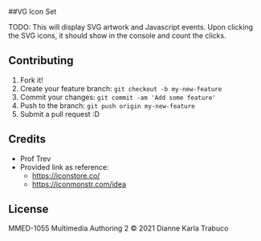 ##VG Icon Set

TODO: This will display SVG artwork and Javascript events. Upon clicking the SVG icons, it should show in the console and count the clicks.

## Contributing

1. Fork it!
2. Create your feature branch: `git checkout -b my-new-feature`
3. Commit your changes: `git commit -am 'Add some feature'`
4. Push to the branch: `git push origin my-new-feature`
5. Submit a pull request :D


## Credits

* Prof Trev
* Provided link as reference:
  - https://iconstore.co/
  - https://iconmonstr.com/idea

## License
MMED-1055 Multimedia Authoring 2
© 2021 Dianne Karla Trabuco
